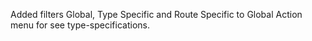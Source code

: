 Added filters Global, Type Specific and Route Specific to
Global Action menu for see type-specifications.
